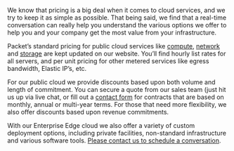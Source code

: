 <!--<meta>
{
    "title":"Pricing & Discounts",
    "description":"Learn more about Pricing & Discounts at Packet",
    "tag":["Pricing", "Discounts"]
}
</meta>-->

We know that pricing is a big deal when it comes to cloud services, and we try to keep it as simple as possible. That being said, we find that a real-time conversation can really help you understand the various options we offer to help you and your company get the most value from your infrastructure.

Packet’s standard pricing for public cloud services like [compute](https://www.packet.com/cloud/servers/), [network](https://www.packet.com/cloud/network/) and [storage](https://www.packet.com/cloud/storage/) are kept updated on our website. You’ll find hourly list rates for all servers, and per unit pricing for other metered services like egress bandwidth, Elastic IP’s, etc.

For our public cloud we provide discounts based upon both volume and length of commitment. You can secure a quote from our sales team (just hit us up via live chat, or fill out a [contact form](https://www.packet.com/about/contact/) for contracts that are based on monthly, annual or multi-year terms. For those that need more flexibility, we also offer discounts based upon revenue commitments.

With our Enterprise Edge cloud we also offer a variety of custom deployment options, including private facilities, non-standard infrastructure and various software tools.  [Please contact us to schedule a conversation](https://www.packet.com/about/contact/).
